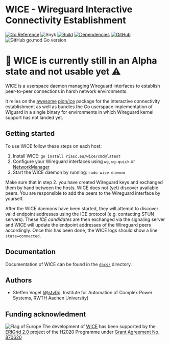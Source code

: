 # WICE - Wireguard Interactive Connectivity Establishment

[![Go Reference](https://pkg.go.dev/badge/github.com/stv0g/wice.svg)](https://pkg.go.dev/github.com/stv0g/wice)
![Snyk](https://img.shields.io/snyk/vulnerabilities/github/stv0g/wice)
[![Build](https://img.shields.io/github/checks-status/stv0g/wice/master)](https://github.com/stv0g/wice/actions)
[![Dependencies](https://img.shields.io/librariesio/release/stv0g/wice)](https://libraries.io/github/stv0g/wice)
[![GitHub](https://img.shields.io/github/license/stv0g/wice)](https://github.com/stv0g/wice/blob/master/LICENSE)
![GitHub go.mod Go version](https://img.shields.io/github/go-mod/go-version/stv0g/wice)

# 🚧 WICE is currently still in an Alpha state and not usable yet ⚠️

WICE is a userspace daemon managing Wireguard interfaces to establish peer-to-peer connections in harsh network environments.

It relies on the [awesome](https://github.com/pion/awesome-pion) [pion/ice] package for the interactive connectivity establishment as well as bundles the Go userspace implementation of Wiguard in a single binary for environments in which Wireguard kernel support has not landed yet.

## Getting started

To use WICE follow these steps on each host:

1. Install WICE: `go install riasc.eu/wice/cmd@latest`
2. Configure your Wireguard interfaces using `wg`, `wg-quick` or [NetworkManager](https://blogs.gnome.org/thaller/2019/03/15/wireguard-in-networkmanager/)
3. Start the WICE daemon by running: `sudo wice daemon`

Make sure that in step 2. you have created Wireguard keys and exchanged them by hand between the hosts.
WICE does not (yet) discover available peers. You are responsible to add the peers to the Wireguard interface by yourself.

After the WICE daemons have been started, they will attempt to discover valid endpoint addresses using the ICE protocol (e.g. contacting STUN servers).
These _ICE candidates_ are then exchanged via the signaling server and WICE will update the endpoint addresses of the Wireguard peers accordingly.
Once this has been done, the WICE logs should show a line `state=connected`.

## Documentation

Documentation of WICE can be found in the [`docs/`](./docs) directory.

## Authors

- Steffen Vogel ([@stv0g](https://github.com/stv0g), Institute for Automation of Complex Power Systems, RWTH Aachen University)

## Funding acknowledment

![Flag of Europe](https://erigrid2.eu/wp-content/uploads/2020/03/europa_flag_low.jpg) The development of [WICE] has been supported by the [ERIGrid 2.0] project of the H2020 Programme under [Grant Agreement No. 870620](https://cordis.europa.eu/project/id/870620)

[Wireguard]: https://wireguard.com
[wireguard-go]: https://git.zx2c4.com/wireguard-go
[pion/ice]: https://github.com/pion/ice
[WICE]: https://github.com/stv0g/wice
[ERIGrid 2.0]: https://erigrid2.eu
